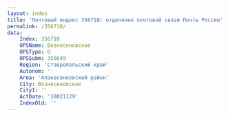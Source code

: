 ```yaml
---
layout: index
title: 'Почтовый индекс 356710: отделение почтовой связи Почты России'
permalink: /356710/
data:
    Index: 356710
    OPSName: Вознесеновское
    OPSType: О
    OPSSubm: 356649
    Region: 'Ставропольский край'
    Autonom: ''
    Area: 'Апанасенковский район'
    City: Вознесеновское
    City1: ''
    ActDate: '20021129'
    IndexOld: ''
---
```

